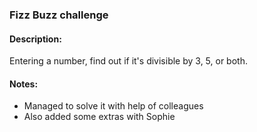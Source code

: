 ### Fizz Buzz challenge
#### Description: 
Entering a number, find out if it's divisible by 3, 5, or both. 

#### Notes: 
* Managed to solve it with help of colleagues
* Also added some extras with Sophie
